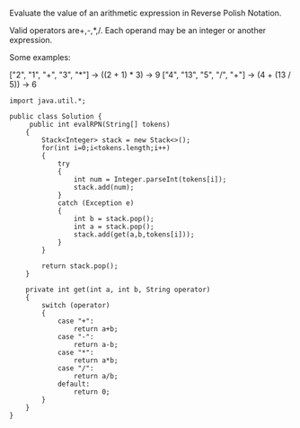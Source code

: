 ﻿
Evaluate the value of an arithmetic expression in Reverse Polish Notation.

Valid operators are+,-,*,/. Each operand may be an integer or another expression.

Some examples:

  ["2", "1", "+", "3", "*"] -> ((2 + 1) * 3) -> 9
  ["4", "13", "5", "/", "+"] -> (4 + (13 / 5)) -> 6

```
import java.util.*;

public class Solution {
     public int evalRPN(String[] tokens)
    {
        Stack<Integer> stack = new Stack<>();
        for(int i=0;i<tokens.length;i++)
        {
            try
            {
                int num = Integer.parseInt(tokens[i]);
                stack.add(num);
            }
            catch (Exception e)
            {
                int b = stack.pop();
                int a = stack.pop();
                stack.add(get(a,b,tokens[i]));
            }
        }

        return stack.pop();
    }

    private int get(int a, int b, String operator)
    {
        switch (operator)
        {
            case "+":
                return a+b;
            case "-":
                return a-b;
            case "*":
                return a*b;
            case "/":
                return a/b;
            default:
                return 0;
        }
    }
}
```

